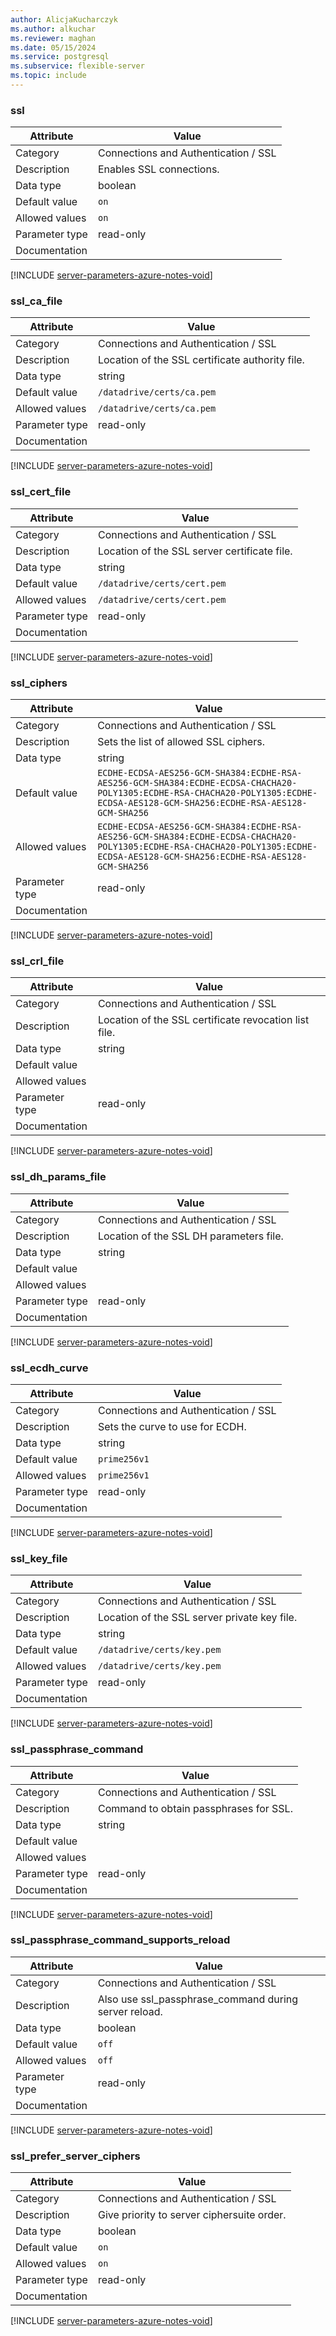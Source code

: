 ```yaml
---
author: AlicjaKucharczyk
ms.author: alkuchar
ms.reviewer: maghan
ms.date: 05/15/2024
ms.service: postgresql
ms.subservice: flexible-server
ms.topic: include
---
```

### ssl

| Attribute      | Value                                                      |
|----------------|------------------------------------------------------------|
| Category       | Connections and Authentication / SSL |
| Description    | Enables SSL connections.                              |
| Data type      | boolean   |
| Default value  | `on`                                                                                                                                                                            |
| Allowed values | `on`                                                                                                                                                                            |
| Parameter type | read-only      |
| Documentation  |               |


[!INCLUDE [server-parameters-azure-notes-void](./server-parameters-azure-notes-void.md)]



### ssl_ca_file

| Attribute      | Value                                                      |
|----------------|------------------------------------------------------------|
| Category       | Connections and Authentication / SSL |
| Description    | Location of the SSL certificate authority file.       |
| Data type      | string    |
| Default value  | `/datadrive/certs/ca.pem`                                                                                                                                                       |
| Allowed values | `/datadrive/certs/ca.pem`                                                                                                                                                       |
| Parameter type | read-only      |
| Documentation  |               |


[!INCLUDE [server-parameters-azure-notes-void](./server-parameters-azure-notes-void.md)]



### ssl_cert_file

| Attribute      | Value                                                      |
|----------------|------------------------------------------------------------|
| Category       | Connections and Authentication / SSL |
| Description    | Location of the SSL server certificate file.          |
| Data type      | string    |
| Default value  | `/datadrive/certs/cert.pem`                                                                                                                                                     |
| Allowed values | `/datadrive/certs/cert.pem`                                                                                                                                                     |
| Parameter type | read-only      |
| Documentation  |               |


[!INCLUDE [server-parameters-azure-notes-void](./server-parameters-azure-notes-void.md)]



### ssl_ciphers

| Attribute      | Value                                                      |
|----------------|------------------------------------------------------------|
| Category       | Connections and Authentication / SSL |
| Description    | Sets the list of allowed SSL ciphers.                 |
| Data type      | string    |
| Default value  | `ECDHE-ECDSA-AES256-GCM-SHA384:ECDHE-RSA-AES256-GCM-SHA384:ECDHE-ECDSA-CHACHA20-POLY1305:ECDHE-RSA-CHACHA20-POLY1305:ECDHE-ECDSA-AES128-GCM-SHA256:ECDHE-RSA-AES128-GCM-SHA256` |
| Allowed values | `ECDHE-ECDSA-AES256-GCM-SHA384:ECDHE-RSA-AES256-GCM-SHA384:ECDHE-ECDSA-CHACHA20-POLY1305:ECDHE-RSA-CHACHA20-POLY1305:ECDHE-ECDSA-AES128-GCM-SHA256:ECDHE-RSA-AES128-GCM-SHA256` |
| Parameter type | read-only      |
| Documentation  |               |


[!INCLUDE [server-parameters-azure-notes-void](./server-parameters-azure-notes-void.md)]



### ssl_crl_file

| Attribute      | Value                                                      |
|----------------|------------------------------------------------------------|
| Category       | Connections and Authentication / SSL |
| Description    | Location of the SSL certificate revocation list file. |
| Data type      | string    |
| Default value  |                                                                                                                                                                                 |
| Allowed values |                                                                                                                                                                                 |
| Parameter type | read-only      |
| Documentation  |               |


[!INCLUDE [server-parameters-azure-notes-void](./server-parameters-azure-notes-void.md)]



### ssl_dh_params_file

| Attribute      | Value                                                      |
|----------------|------------------------------------------------------------|
| Category       | Connections and Authentication / SSL |
| Description    | Location of the SSL DH parameters file.               |
| Data type      | string    |
| Default value  |                                                                                                                                                                                 |
| Allowed values |                                                                                                                                                                                 |
| Parameter type | read-only      |
| Documentation  |               |


[!INCLUDE [server-parameters-azure-notes-void](./server-parameters-azure-notes-void.md)]



### ssl_ecdh_curve

| Attribute      | Value                                                      |
|----------------|------------------------------------------------------------|
| Category       | Connections and Authentication / SSL |
| Description    | Sets the curve to use for ECDH.                       |
| Data type      | string    |
| Default value  | `prime256v1`                                                                                                                                                                    |
| Allowed values | `prime256v1`                                                                                                                                                                    |
| Parameter type | read-only      |
| Documentation  |               |


[!INCLUDE [server-parameters-azure-notes-void](./server-parameters-azure-notes-void.md)]



### ssl_key_file

| Attribute      | Value                                                      |
|----------------|------------------------------------------------------------|
| Category       | Connections and Authentication / SSL |
| Description    | Location of the SSL server private key file.          |
| Data type      | string    |
| Default value  | `/datadrive/certs/key.pem`                                                                                                                                                      |
| Allowed values | `/datadrive/certs/key.pem`                                                                                                                                                      |
| Parameter type | read-only      |
| Documentation  |               |


[!INCLUDE [server-parameters-azure-notes-void](./server-parameters-azure-notes-void.md)]



### ssl_passphrase_command

| Attribute      | Value                                                      |
|----------------|------------------------------------------------------------|
| Category       | Connections and Authentication / SSL |
| Description    | Command to obtain passphrases for SSL.                |
| Data type      | string    |
| Default value  |                                                                                                                                                                                 |
| Allowed values |                                                                                                                                                                                 |
| Parameter type | read-only      |
| Documentation  |               |


[!INCLUDE [server-parameters-azure-notes-void](./server-parameters-azure-notes-void.md)]



### ssl_passphrase_command_supports_reload

| Attribute      | Value                                                      |
|----------------|------------------------------------------------------------|
| Category       | Connections and Authentication / SSL |
| Description    | Also use ssl_passphrase_command during server reload. |
| Data type      | boolean   |
| Default value  | `off`                                                                                                                                                                           |
| Allowed values | `off`                                                                                                                                                                           |
| Parameter type | read-only      |
| Documentation  |               |


[!INCLUDE [server-parameters-azure-notes-void](./server-parameters-azure-notes-void.md)]



### ssl_prefer_server_ciphers

| Attribute      | Value                                                      |
|----------------|------------------------------------------------------------|
| Category       | Connections and Authentication / SSL |
| Description    | Give priority to server ciphersuite order.            |
| Data type      | boolean   |
| Default value  | `on`                                                                                                                                                                            |
| Allowed values | `on`                                                                                                                                                                            |
| Parameter type | read-only      |
| Documentation  |               |


[!INCLUDE [server-parameters-azure-notes-void](./server-parameters-azure-notes-void.md)]



